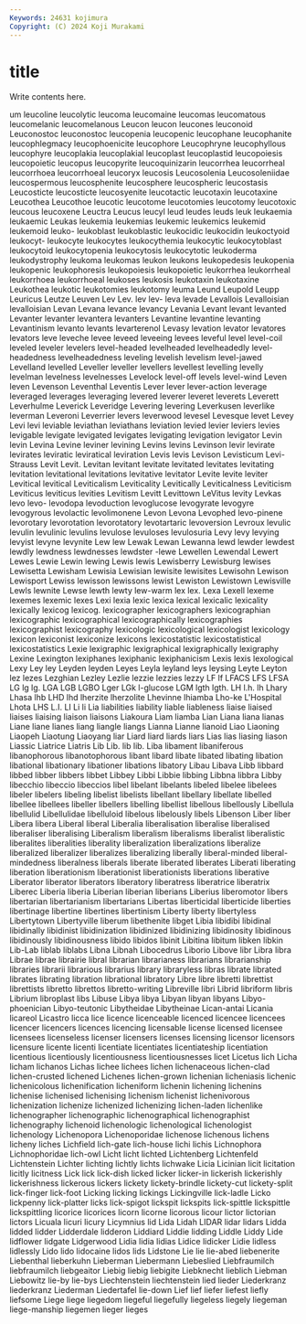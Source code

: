 ```yaml
---
Keywords: 24631 kojimura
Copyright: (C) 2024 Koji Murakami
---
```


# title

Write contents here.



um leucoline leucolytic leucoma leucomaine leucomas leucomatous
leucomelanic leucomelanous Leucon leucon leucones leuconoid Leuconostoc leuconostoc leucopenia leucopenic
leucophane leucophanite leucophlegmacy leucophoenicite leucophore Leucophryne leucophyllous leucophyre leucoplakia leucoplakial
leucoplast leucoplastid leucopoiesis leucopoietic leucopus leucopyrite leucoquinizarin leucorrhea leucorrheal leucorrhoea
leucorrhoeal leucoryx leucosis Leucosolenia Leucosoleniidae leucospermous leucosphenite leucosphere leucospheric leucostasis
Leucosticte leucosticte leucosyenite leucotactic leucotaxin leucotaxine Leucothea Leucothoe leucotic leucotome
leucotomies leucotomy leucotoxic leucous leucoxene Leuctra Leucus leucyl leud leudes
leuds leuk leukaemia leukaemic Leukas leukemia leukemias leukemic leukemics leukemid
leukemoid leuko- leukoblast leukoblastic leukocidic leukocidin leukoctyoid leukocyt- leukocyte leukocytes
leukocythemia leukocytic leukocytoblast leukocytoid leukocytopenia leukocytosis leukocytotic leukoderma leukodystrophy leukoma
leukomas leukon leukons leukopedesis leukopenia leukopenic leukophoresis leukopoiesis leukopoietic leukorrhea
leukorrheal leukorrhoea leukorrhoeal leukoses leukosis leukotaxin leukotaxine Leukothea leukotic leukotomies
leukotomy leuma Leund Leupold Leupp Leuricus Leutze Leuven Lev Lev.
lev lev- leva levade Levallois Levalloisian levalloisian Levan Levana levance
levancy Levania Levant levant levanted Levanter levanter levantera levanters Levantine
levantine levanting Levantinism levanto levants levarterenol Levasy levation levator levatores
levators leve leveche levee leveed leveeing levees leveful level level-coil
leveled leveler levelers level-headed levelheaded levelheadedly level-headedness levelheadedness leveling levelish
levelism level-jawed Levelland levelled Leveller leveller levellers levellest levelling levelly
levelman levelness levelnesses Levelock level-off levels level-wind Leven leven Levenson
Leventhal Leventis Lever lever lever-action leverage leveraged leverages leveraging levered
leverer leveret leverets Leverett Leverhulme Leverick Leveridge Levering levering Leverkusen
leverlike leverman Leveroni Leverrier levers leverwood levesel Levesque levet Levey
Levi levi leviable leviathan leviathans leviation levied levier leviers levies
levigable levigate levigated levigates levigating levigation levigator Levin levin Levina
Levine leviner levining Levins levins Levinson levir levirate levirates leviratic
leviratical leviration Levis levis Levison Levisticum Levi-Strauss Levit Levit. Levitan
levitant levitate levitated levitates levitating levitation levitational levitations levitative levitator
Levite levite leviter Levitical levitical Leviticalism Leviticality Levitically Leviticalness Leviticism
Leviticus leviticus levities Levitism Levitt Levittown LeVitus levity Levkas levo
levo- levodopa levoduction levoglucose levogyrate levogyre levogyrous levolactic levolimonene Levon
Levona Levophed levo-pinene levorotary levorotation levorotatory levotartaric levoversion Levroux levulic
levulin levulinic levulins levulose levuloses levulosuria Levy levy levying levyist
levyne levynite Lew lew Lewak Lewan Lewanna lewd lewder lewdest
lewdly lewdness lewdnesses lewdster -lewe Lewellen Lewendal Lewert Lewes Lewie
Lewin lewing Lewis lewis Lewisberry Lewisburg lewises Lewisetta Lewisham Lewisia
Lewisian lewisite lewisites Lewisohn Lewison Lewisport Lewiss lewisson lewissons lewist
Lewiston Lewistown Lewisville Lewls lewnite Lewse lewth lewty lew-warm lex
lex. Lexa Lexell lexeme lexemes lexemic lexes Lexi lexia lexic
lexica lexical lexicalic lexicality lexically lexicog lexicog. lexicographer lexicographers lexicographian
lexicographic lexicographical lexicographically lexicographies lexicographist lexicography lexicologic lexicological lexicologist lexicology
lexicon lexiconist lexiconize lexicons lexicostatistic lexicostatistical lexicostatistics Lexie lexigraphic lexigraphical
lexigraphically lexigraphy Lexine Lexington lexiphanes lexiphanic lexiphanicism Lexis lexis lexological
Lexy Ley ley Leyden leyden Leyes Leyla leyland leys leysing
Leyte Leyton lez lezes Lezghian Lezley Lezlie lezzie lezzies lezzy
LF lf LFACS LFS LFSA LG lg lg. LGA LGB
LGBO Lger LGk l-glucose LGM lgth lgth. LH l.h. lh
Lhary Lhasa lhb LHD lhd lherzite lherzolite Lhevinne lhiamba Lho-ke
L'Hospital Lhota LHS L.I. LI Li li Lia liabilities liability
liable liableness liaise liaised liaises liaising liaison liaisons Liakoura Liam
liamba Lian Liana liana lianas Liane liane lianes liang liangle
liangs Lianna Lianne lianoid Liao Liaoning Liaopeh Liaotung Liaoyang liar
Liard liard liards liars Lias lias liasing liason Liassic Liatrice
Liatris Lib Lib. lib lib. Liba libament libaniferous libanophorous libanotophorous
libant libard libate libated libating libation libational libationary libationer libations
libatory Libau Libava Libb libbard libbed libber libbers libbet Libbey
Libbi Libbie libbing Libbna libbra Libby libecchio libeccio libeccios libel
libelant libelants libeled libelee libelees libeler libelers libeling libelist libelists
libellant libellary libellate libelled libellee libellees libeller libellers libelling libellist
libellous libellously Libellula libellulid Libellulidae libelluloid libelous libelously libels Libenson
Liber liber Libera libera Liberal liberal Liberalia liberalisation liberalise liberalised
liberaliser liberalising Liberalism liberalism liberalisms liberalist liberalistic liberalites liberalities liberality
liberalization liberalizations liberalize liberalized liberalizer liberalizes liberalizing liberally liberal-minded liberal-mindedness
liberalness liberals liberate liberated liberates Liberati liberating liberation liberationism liberationist
liberationists liberations liberative Liberator liberator liberators liberatory liberatress liberatrice liberatrix
Liberec Liberia liberia Liberian liberian liberians Liberius liberomotor libers libertarian
libertarianism libertarians Libertas liberticidal liberticide liberties libertinage libertine libertines libertinism
Liberty liberty libertyless Libertytown Libertyville liberum libethenite libget Libia libidibi
libidinal libidinally libidinist libidinization libidinized libidinizing libidinosity libidinous libidinously libidinousness
libido libidos libinit Libitina libitum libken libkin Lib-Lab liblab liblabs
Libna Libnah Libocedrus Liborio Libove libr Libra libra Librae librae
librairie libral librarian librarianess librarians librarianship libraries librarii librarious librarius
library libraryless libras librate librated librates librating libration librational libratory
Libre libre libretti librettist librettists libretto librettos libretto-writing Libreville libri
Librid libriform libris Librium libroplast libs Libuse Libya libya Libyan
libyan libyans Libyo-phoenician Libyo-teutonic Libytheidae Libytheinae Lican-antai Licania licareol Licastro
licca lice licence licenceable licenced licencee licencees licencer licencers licences
licencing licensable license licensed licensee licensees licenseless licenser licensers licenses
licensing licensor licensors licensure licente licenti licentiate licentiates licentiateship licentiation
licentious licentiously licentiousness licentiousnesses licet Licetus lich Licha licham lichanos
Lichas lichee lichees lichen lichenaceous lichen-clad lichen-crusted lichened Lichenes lichen-grown
lichenian licheniasis lichenic lichenicolous lichenification licheniform lichenin lichening lichenins lichenise
lichenised lichenising lichenism lichenist lichenivorous lichenization lichenize lichenized lichenizing lichen-laden
lichenlike lichenographer lichenographic lichenographical lichenographist lichenography lichenoid lichenologic lichenological lichenologist
lichenology Lichenopora Lichenoporidae lichenose lichenous lichens licheny liches Lichfield lich-gate
lich-house lichi lichis Lichnophora Lichnophoridae lich-owl Licht licht lichted Lichtenberg
Lichtenfeld Lichtenstein Lichter lichting lichtly lichts lichwake Licia Licinian licit
licitation licitly licitness Lick lick lick-dish licked licker licker-in lickerish
lickerishly lickerishness lickerous lickers lickety lickety-brindle lickety-cut lickety-split lick-finger lick-foot
Licking licking lickings Lickingville lick-ladle Licko lickpenny lick-platter licks lick-spigot
lickspit lickspits lick-spittle lickspittle lickspittling licorice licorices licorn licorne licorous
licour lictor lictorian lictors Licuala licuri licury Licymnius lid Lida
Lidah LIDAR lidar lidars Lidda lidded lidder Lidderdale lidderon Liddiard
Liddie lidding Liddle Liddy Lide lidflower lidgate Lidgerwood Lidia lidia
lidias Lidice lidicker Lidie lidless lidlessly Lido lido lidocaine lidos
lids Lidstone Lie lie lie-abed liebenerite Liebenthal lieberkuhn Lieberman Liebermann
Liebeslied Liebfraumilch liebfraumilch liebgeaitor Liebig liebig liebigite Liebknecht lieblich Liebman
Liebowitz lie-by lie-bys Liechtenstein liechtenstein lied lieder Liederkranz liederkranz Liederman
Liedertafel lie-down Lief lief liefer liefest liefly liefsome Liege liege
liegedom liegeful liegefully liegeless liegely liegeman liege-manship liegemen lieger lieges
